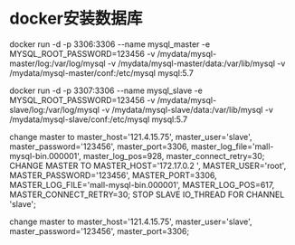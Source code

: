 # docker安装数据库
docker run -d -p 3306:3306 --name mysql_master -e MYSQL_ROOT_PASSWORD=123456 -v /mydata/mysql-master/log:/var/log/mysql -v /mydata/mysql-master/data:/var/lib/mysql -v /mydata/mysql-master/conf:/etc/mysql  mysql:5.7

docker run -d -p 3307:3306 --name mysql_slave -e MYSQL_ROOT_PASSWORD=123456 -v /mydata/mysql-slave/log:/var/log/mysql -v /mydata/mysql-slave/data:/var/lib/mysql -v /mydata/mysql-slave/conf:/etc/mysql  mysql:5.7

change master to master_host='121.4.15.75', master_user='slave', master_password='123456', master_port=3306, master_log_file='mall-mysql-bin.000001', master_log_pos=928, master_connect_retry=30;
CHANGE MASTER TO MASTER_HOST='172.17.0.2
', MASTER_USER='root', MASTER_PASSWORD='123456', MASTER_PORT=3306, MASTER_LOG_FILE='mall-mysql-bin.000001', MASTER_LOG_POS=617, MASTER_CONNECT_RETRY=30;
STOP SLAVE IO_THREAD FOR CHANNEL 'slave';



change master to master_host='121.4.15.75', master_user='slave', master_password='123456', master_port=3306;